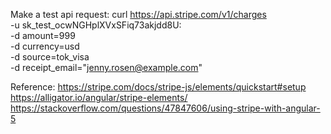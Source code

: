 Make a test api request:
curl https://api.stripe.com/v1/charges \
   -u sk_test_ocwNGHplXVxSFiq73akjdd8U: \
   -d amount=999 \
   -d currency=usd \
   -d source=tok_visa \
   -d receipt_email="jenny.rosen@example.com"

Reference:
https://stripe.com/docs/stripe-js/elements/quickstart#setup
https://alligator.io/angular/stripe-elements/
https://stackoverflow.com/questions/47847606/using-stripe-with-angular-5
